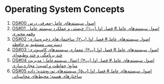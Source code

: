 # Operating System Concepts

1.  [OS#00 اصول‌ سیستم‌های عامل-معرفی درس](https://www.youtube.com/watch?v=JvTgDybYOhI)
1.  [OS#01 اصول سیستم‌های عامل# فصل اول[ب۱]: چیستی و عملکرد سیستم عامل. وقفه محوری](https://www.youtube.com/watch?v=FZjqyXXTddQ)
1.  [OS#02 اصول سیستم‌های عامل# فصل اول[ب۲]:  ساختمان‌های ذخیره‌سازی؛ دسترسی مستقیم به حافظه](https://www.youtube.com/watch?v=CU8d8DRyDfM)
1.  [OS#03 اصول سیستم‌های عامل# فصل اول[ب۳]: معماری سیستم‌های کامپیوتری؛ چند برنامگی و چند وظیفه‌ای](https://www.youtube.com/watch?v=YPXtyDmdwgM)
1.  [OS#04 اصول سیستم‌های عامل# فصل اول[ب۴]: اعمال سیستم‌عامل؛ مدیریت منابع؛ حفاظت و امنیت؛ مجازی‌سازی](https://www.youtube.com/watch?v=aJUfqEIFMkE)
1.  [OS#05 اصول سیستم‌های عامل# فصل اول[ب۵]: سیستم‌های توزیع‌شده؛ داده ساختارهای هسته؛ محیط‌های محاسباتی](https://www.youtube.com/watch?v=JN26la17HBw)

